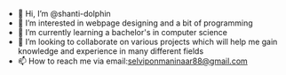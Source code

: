 - 👋 Hi, I’m @shanti-dolphin
- 👀 I’m interested in webpage designing and a bit of programming
- 🌱 I’m currently learning a bachelor's in computer science
- 💞️ I’m looking to collaborate on various projects which will help me gain knowledge and experience in many different fields
- 📫 How to reach me via email:selviponmaninaar88@gmail.com

<!---
shanti-dolphin/shanti-dolphin is a ✨ special ✨ repository because its `README.md` (this file) appears on your GitHub profile.
You can click the Preview link to take a look at your changes.
--->
